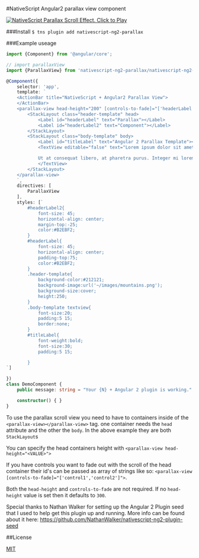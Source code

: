 #NativeScript Angular2 parallax view component


[![NativeScript Parallax Scroll Effect. Click to Play](https://img.youtube.com/vi/sR_Ku7dsm2c/0.jpg)](https://www.youtube.com/embed/sR_Ku7dsm2c)

###Install
`$ tns plugin add nativescript-ng2-parallax`

###Example useage

```typescript
import {Component} from '@angular/core';

// import parallaxView
import {ParallaxView} from 'nativescript-ng2-parallax/nativescript-ng2-parallax';

@Component({
	selector: 'app',
	template: `
	<ActionBar title="NativeScript + Angular2 Parallax View">
	</ActionBar>
	<parallax-view head-height="200" [controls-to-fade]="['headerLabel','headerLabel2']">
		<StackLayout class="header-template" head>
			<Label id="headerLabel" text="Parallax"></Label>
			<Label id="headerLabel2" text="Component"></Label>
		</StackLayout>
		<StackLayout class="body-template" body>
			<Label id="titleLabel" text="Angular 2 Parallax Template"></Label>
			<TextView editable="false" text="Lorem ipsum dolor sit amet, consectetur adipiscing elit. Ut scelerisque, est in viverra vehicula, enim lacus fermentum mi, vel tincidunt libero diam quis nulla. In sem tellus, eleifend quis egestas at, ultricies a neque. Cras facilisis lacinia velit ut lacinia. Phasellus fermentum libero et est ultricies venenatis sit amet ac lectus. Curabitur faucibus nisi id tellus vehicula luctus. Class aptent taciti sociosqu ad litora torquent per conubia nostra, per inceptos himenaeos. Nunc condimentum est id nibh volutpat tempor. Phasellus sodales velit vel dui feugiat, eget tincidunt tortor sollicitudin. Donec nec risus in purus interdum eleifend. Praesent placerat urna aliquet orci suscipit laoreet. In ac purus nec sapien rhoncus egestas.

			Ut at consequat libero, at pharetra purus. Integer mi lorem, luctus eget porttitor vitae, pharetra et urna. Morbi et euismod lacus. Vestibulum a massa odio. Aenean at neque hendrerit, consequat sem et, congue mi. Sed egestas, ante feugiat lacinia tempus, lacus lorem laoreet magna, a hendrerit augue leo vitae risus. Integer ornare odio nec libero elementum malesuada. Cras sem sapien, aliquet eget nibh molestie, finibus dictum augue. Nulla mi metus, finibus id arcu nec, molestie venenatis libero. Morbi a pharetra odio. Maecenas viverra, quam at sollicitudin sodales, diam purus lacinia dolor, vitae scelerisque erat mi nec nibh. Quisque egestas et nunc in pharetra. Sed vitae tincidunt justo, dictum tincidunt nisi. Quisque tempus dolor urna, et mattis velit porta vitae.">
			</TextView>
		</StackLayout>
	</parallax-view>
	`,
	directives: [
		ParallaxView
	],
	styles: [`
		#headerLabel2{
			font-size: 45;
			horizontal-align: center;
			margin-top:-25;
			color:#B2EBF2;
		}
		#headerLabel{
			font-size: 45;
			horizontal-align: center;
			padding-top:75;
			color:#B2EBF2;
		}
		.header-template{
			background-color:#212121;
			background-image:url('~/images/mountains.png');
			background-size:cover;
			height:250;
		}
		.body-template textview{
			font-size:20;
			padding:5 15;
			border:none;
		}
		#titleLabel{
			font-weight:bold;
			font-size:30;
			padding:5 15;

		}
`]

})
class DemoComponent {
	public message: string = "Your {N} + Angular 2 plugin is working."

	constructor() { }
}

```


To use the parallax scroll view you need to have to containers inside of the `<parallax-view></parallax-view>` tag.
one container needs the `head` attribute and the other the `body`. In the above example they are both `StackLayout`s


You can specify the head containers height with
`<parallax-view head-height="<VALUE>">`


If you have controls you want to fade out with the scroll of the head container their id's can be passed as array of strings like so:
`<parallax-view [controls-to-fade]="['control1','control2']">`.


Both the `head-height` and `controls-to-fade` are not required. If no `head-height` value is set then it defaults to `300`.


Special thanks to Nathan Walker for setting up the Angular 2 Plugin seed that I used to help get this plugin up and running. More info can be found about it here:
https://github.com/NathanWalker/nativescript-ng2-plugin-seed


##License

[MIT](/LICENSE)